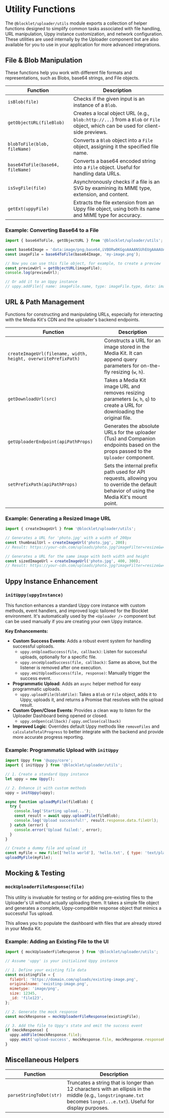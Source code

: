 # Utility Functions

The `@blocklet/uploader/utils` module exports a collection of helper functions designed to simplify common tasks associated with file handling, URL manipulation, Uppy instance customization, and network configuration. These utilities are used internally by the Uploader component but are also available for you to use in your application for more advanced integrations.

## File & Blob Manipulation

These functions help you work with different file formats and representations, such as Blobs, base64 strings, and File objects.

| Function | Description |
| --- | --- |
| `isBlob(file)` | Checks if the given input is an instance of a `Blob`. |
| `getObjectURL(fileBlob)` | Creates a local object URL (e.g., `blob:http://...`) from a `Blob` or `File` object, which can be used for client-side previews. |
| `blobToFile(blob, fileName)` | Converts a `Blob` object into a `File` object, assigning it the specified file name. |
| `base64ToFile(base64, fileName)` | Converts a base64 encoded string into a `File` object. Useful for handling data URLs. |
| `isSvgFile(file)` | Asynchronously checks if a file is an SVG by examining its MIME type, extension, and content. |
| `getExt(uppyFile)` | Extracts the file extension from an Uppy file object, using both its name and MIME type for accuracy. |

### Example: Converting Base64 to a File

```javascript icon=logos:javascript
import { base64ToFile, getObjectURL } from '@blocklet/uploader/utils';

const base64Image = 'data:image/png;base64,iVBORw0KGgoAAAANSUhEUgAAAAUA...';
const imageFile = base64ToFile(base64Image, 'my-image.png');

// Now you can use this file object, for example, to create a preview
const previewUrl = getObjectURL(imageFile);
console.log(previewUrl);

// Or add it to an Uppy instance
// uppy.addFile({ name: imageFile.name, type: imageFile.type, data: imageFile });
```

## URL & Path Management

Functions for constructing and manipulating URLs, especially for interacting with the Media Kit's CDN and the uploader's backend endpoints.

| Function | Description |
| --- | --- |
| `createImageUrl(filename, width, height, overwritePrefixPath)` | Constructs a URL for an image stored in the Media Kit. It can append query parameters for on-the-fly resizing (`w`, `h`). |
| `getDownloadUrl(src)` | Takes a Media Kit image URL and removes resizing parameters (`w`, `h`, `q`) to create a URL for downloading the original file. |
| `getUploaderEndpoint(apiPathProps)` | Generates the absolute URLs for the uploader (Tus) and Companion endpoints based on the props passed to the `Uploader` component. |
| `setPrefixPath(apiPathProps)` | Sets the internal prefix path used for API requests, allowing you to override the default behavior of using the Media Kit's mount point. |

### Example: Generating a Resized Image URL

```javascript icon=logos:javascript
import { createImageUrl } from '@blocklet/uploader/utils';

// Generates a URL for 'photo.jpg' with a width of 200px
const thumbnailUrl = createImageUrl('photo.jpg', 200);
// Result: https://your-cdn.com/uploads/photo.jpg?imageFilter=resize&w=200

// Generates a URL for the same image with both width and height
const sizedImageUrl = createImageUrl('photo.jpg', 400, 300);
// Result: https://your-cdn.com/uploads/photo.jpg?imageFilter=resize&w=400&h=300
```

## Uppy Instance Enhancement

### `initUppy(uppyInstance)`

This function enhances a standard Uppy core instance with custom methods, event handlers, and improved logic tailored for the Blocklet environment. It's automatically used by the `<Uploader />` component but can be used manually if you are creating your own Uppy instance.

**Key Enhancements:**

*   **Custom Success Events**: Adds a robust event system for handling successful uploads.
    *   `uppy.onUploadSuccess(file, callback)`: Listen for successful uploads, optionally for a specific file.
    *   `uppy.onceUploadSuccess(file, callback)`: Same as above, but the listener is removed after one execution.
    *   `uppy.emitUploadSuccess(file, response)`: Manually trigger the success event.
*   **Programmatic Upload**: Adds an `async` helper method for easy programmatic uploads.
    *   `uppy.uploadFile(blobFile)`: Takes a `Blob` or `File` object, adds it to Uppy, uploads it, and returns a Promise that resolves with the upload result.
*   **Custom Open/Close Events**: Provides a clean way to listen for the Uploader Dashboard being opened or closed.
    *   `uppy.onOpen(callback)` / `uppy.onClose(callback)`
*   **Improved Logic**: Overrides default Uppy methods like `removeFiles` and `calculateTotalProgress` to better integrate with the backend and provide more accurate progress reporting.

### Example: Programmatic Upload with `initUppy`

```javascript icon=logos:javascript
import Uppy from '@uppy/core';
import { initUppy } from '@blocklet/uploader/utils';

// 1. Create a standard Uppy instance
let uppy = new Uppy();

// 2. Enhance it with custom methods
uppy = initUppy(uppy);

async function uploadMyFile(fileBlob) {
  try {
    console.log('Starting upload...');
    const result = await uppy.uploadFile(fileBlob);
    console.log('Upload successful!', result.response.data.fileUrl);
  } catch (error) {
    console.error('Upload failed:', error);
  }
}

// Create a dummy file and upload it
const myFile = new File(['hello world'], 'hello.txt', { type: 'text/plain' });
uploadMyFile(myFile);
```

## Mocking & Testing

### `mockUploaderFileResponse(file)`

This utility is invaluable for testing or for adding pre-existing files to the Uploader's UI without actually uploading them. It takes a simple file object and generates a complete, Uppy-compatible response object that mimics a successful Tus upload.

This allows you to populate the dashboard with files that are already stored in your Media Kit.

### Example: Adding an Existing File to the UI

```javascript icon=logos:javascript
import { mockUploaderFileResponse } from '@blocklet/uploader/utils';

// Assume 'uppy' is your initialized Uppy instance

// 1. Define your existing file data
const existingFile = {
  fileUrl: 'https://domain.com/uploads/existing-image.png',
  originalname: 'existing-image.png',
  mimetype: 'image/png',
  size: 12345,
  _id: 'file123',
};

// 2. Generate the mock response
const mockResponse = mockUploaderFileResponse(existingFile);

// 3. Add the file to Uppy's state and emit the success event
if (mockResponse) {
  uppy.addFile(mockResponse.file);
  uppy.emit('upload-success', mockResponse.file, mockResponse.responseResult);
}
```

## Miscellaneous Helpers

| Function | Description |
| --- | --- |
| `parseStringToDot(str)` | Truncates a string that is longer than 12 characters with an ellipsis in the middle (e.g., `longstringname.txt` becomes `longst...e.txt`). Useful for display purposes. |
